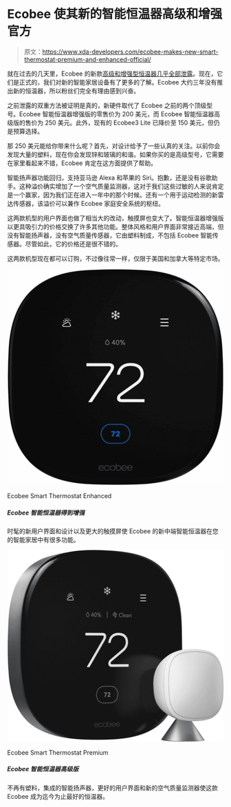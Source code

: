 # Ecobee 使其新的智能恒温器高级和增强官方

> 原文：<https://www.xda-developers.com/ecobee-makes-new-smart-thermostat-premium-and-enhanced-official/>

就在过去的几天里，Ecobee 的新款[高级和增强型恒温器几乎全部泄露](https://www.xda-developers.com/new-ecobee-premium-enhanced-thermostat-leaks/)。现在，它们是正式的，我们对新的智能家居设备有了更多的了解。Ecobee 大约三年没有推出新的恒温器，所以粉丝们完全有理由感到兴奋。

之前泄露的双重方法被证明是真的，新硬件取代了 Ecobee 之前的两个顶级型号。Ecobee 智能恒温器增强版的零售价为 200 美元，而 Ecobee 智能恒温器高级版的售价为 250 美元。此外，现有的 Ecobee3 Lite 已降价至 150 美元，但仍是预算选择。

那 250 美元能给你带来什么呢？首先，对设计给予了一些认真的关注。以前你会发现大量的塑料，现在你会发现锌和玻璃的和谐。如果你买的是高级型号，它需要在家里看起来不错，Ecobee 肯定在这方面提供了帮助。

智能扬声器功能回归，支持亚马逊 Alexa 和苹果的 Siri。抱歉，还是没有谷歌助手。这种溢价确实增加了一个空气质量监测器，这对于我们这些过敏的人来说肯定是一个赢家，因为我们正在进入一年中的那个时候。还有一个用于运动检测的新雷达传感器，该溢价可以兼作 Ecobee 家庭安全系统的枢纽。

这两款机型的用户界面也做了相当大的改动，触摸屏也变大了。智能恒温器增强版以更具吸引力的价格交换了许多其他功能。整体风格和用户界面非常接近高端，但没有智能扬声器，没有空气质量传感器，它由塑料制成，不包括 Ecobee 智能传感器。尽管如此，它的价格还是很不错的。

这两款机型现在都可以订购，不过像往常一样，仅限于美国和加拿大等特定市场。

 <picture>![A snazzy new UI and design alongside a larger touchscreen give Ecobee's new mid-tier smart thermostat plenty to offer inside your smart home.](img/a9880227bd614e89b7100561d5c7bf50.png)</picture> 

Ecobee Smart Thermostat Enhanced

##### Ecobee 智能恒温器得到增强

时髦的新用户界面和设计以及更大的触摸屏使 Ecobee 的新中端智能恒温器在您的智能家居中有很多功能。

 <picture>![No more plastic, an integrated smart speaker, better UI and a new air quality monitor make this Ecobee's best thermostat yet.](img/aa4bd165ac58002405d86dcfb84d7126.png)</picture> 

Ecobee Smart Thermostat Premium

##### Ecobee 智能恒温器高级版

不再有塑料，集成的智能扬声器，更好的用户界面和新的空气质量监测器使这款 Ecobee 成为迄今为止最好的恒温器。